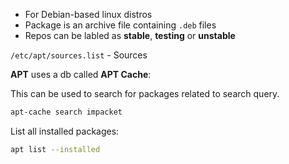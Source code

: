 - For Debian-based linux distros
- Package is an archive file containing `.deb` files
- Repos can be labled as **stable**, **testing** or **unstable**


`/etc/apt/sources.list` - Sources

**APT** uses a db called **APT Cache**:

This can be used to search for packages related to search query.
```bash
apt-cache search impacket
```

List all installed packages:
```bash
apt list --installed
```

